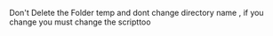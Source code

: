  Don't Delete the Folder temp and dont change directory name , if you change you must change the scripttoo
